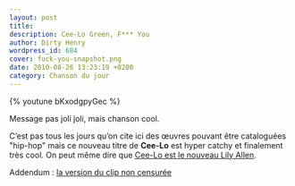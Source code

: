 ```yaml
---
layout: post
title:
description: Cee-Lo Green, F*** You
author: Dirty Henry
wordpress_id: 684
cover: fuck-you-snapshot.png
date: 2010-08-26 13:23:19 +0200
category: Chanson du jour
---
```


{% youtune bKxodgpyGec %}

Message pas joli joli, mais chanson cool.

C’est pas tous les jours qu’on cite ici des œuvres pouvant être cataloguées
"hip-hop" mais ce nouveau titre de **Cee-Lo** est hyper catchy et finalement
très cool. On peut même dire que [Cee-Lo est le nouveau Lily Allen][1].

Addendum : [la version du clip non censurée][2]

[1]: https://www.deadrooster.org/lily-allen-t-emmerde/
[2]: https://www.youtube.com/watch?v=pc0mxOXbWIU
